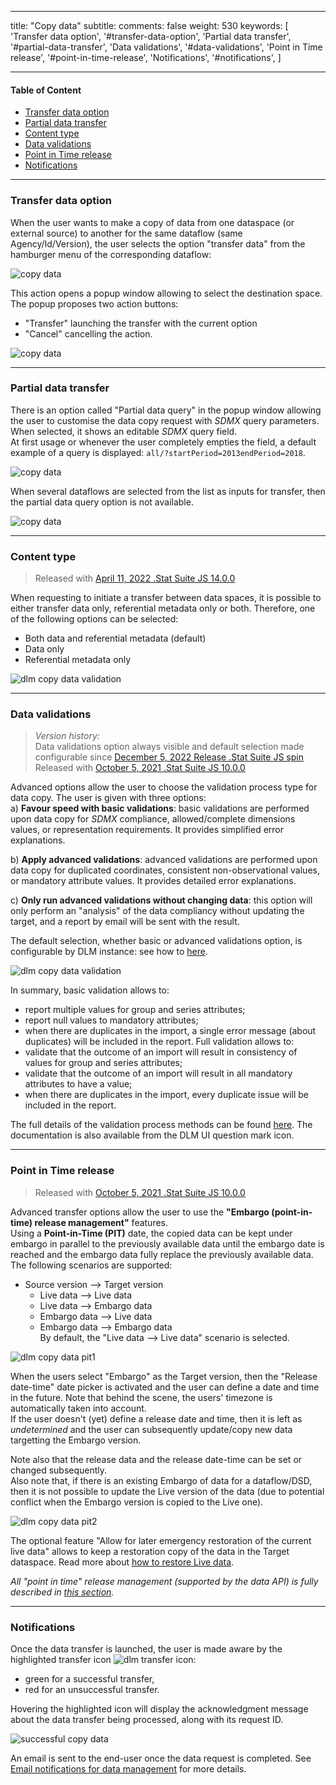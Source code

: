 
---
title: "Copy data"
subtitle: 
comments: false
weight: 530
keywords: [
  'Transfer data option', '#transfer-data-option',
  'Partial data transfer', '#partial-data-transfer',
  'Data validations', '#data-validations',
  'Point in Time release', '#point-in-time-release',
  'Notifications', '#notifications',
]

---

#### Table of Content
- [Transfer data option](#transfer-data-option)
- [Partial data transfer](#partial-data-transfer)
- [Content type](#content-type)
- [Data validations](#data-validations)
- [Point in Time release](#point-in-time-release)
- [Notifications](#notifications)

---

### Transfer data option
When the user wants to make a copy of data from one dataspace (or external source) to another for the same dataflow (same Agency/Id/Version), the user selects the option "transfer data" from the hamburger menu of the corresponding dataflow:  

![copy data](/dotstatsuite-documentation/images/dlm-copy-data-1.png)

This action opens a popup window allowing to select the destination space.  
The popup proposes two action buttons:
* "Transfer" launching the transfer with the current option
* "Cancel" cancelling the action.
  
![copy data](/dotstatsuite-documentation/images/dlm-copy-data-2.png)

---

### Partial data transfer
There is an option called "Partial data query" in the popup window allowing the user to customise the data copy request with *SDMX* query parameters.  
When selected, it shows an editable *SDMX* query field.  
At first usage or whenever the user completely empties the field, a default example of a query is displayed: `all/?startPeriod=2013endPeriod=2018`.

![copy data](/dotstatsuite-documentation/images/dlm-copy-data-3.png)

When several dataflows are selected from the list as inputs for transfer, then the partial data query option is not available.  

![copy data](/dotstatsuite-documentation/images/dlm-copy-data-4.png)  

---

### Content type
> Released with [April 11, 2022 .Stat Suite JS 14.0.0](https://sis-cc.gitlab.io/dotstatsuite-documentation/changelog/#april-11-2022)

When requesting to initiate a transfer between data spaces, it is possible to either transfer data only, referential metadata only or both. Therefore, one of the following options can be selected:  
- Both data and referential metadata (default)
- Data only
- Referential metadata only

![dlm copy data validation ](/dotstatsuite-documentation/images/dlm-copydata-content-type1.png)

---

### Data validations
> *Version history:*  
> Data validations option always visible and default selection made configurable since [December 5, 2022 Release .Stat Suite JS spin](https://sis-cc.gitlab.io/dotstatsuite-documentation/changelog/#december-5-2022)  
> Released with [October 5, 2021 .Stat Suite JS 10.0.0](https://sis-cc.gitlab.io/dotstatsuite-documentation/changelog/#october-5-2021)

Advanced options allow the user to choose the validation process type for data copy. The user is given with three options:  
a) **Favour speed with basic validations**: basic validations are performed upon data copy for *SDMX* compliance, allowed/complete dimensions values, or representation requirements. It provides simplified error explanations.

b) **Apply advanced validations**: advanced validations are performed upon data copy for duplicated coordinates, consistent non-observational values, or mandatory attribute values. It provides detailed error explanations.

c) **Only run advanced validations without changing data**: this option will only perform an "analysis" of the data compliancy without updating the target, and a report by email will be sent with the result.

The default selection, whether basic or advanced validations option, is configurable by DLM instance: see how to [here](https://sis-cc.gitlab.io/dotstatsuite-documentation/configurations/dlm-configuration/#default-data-validations-option).

![dlm copy data validation ](/dotstatsuite-documentation/images/dlm-copydata-validation1.png)

In summary, basic validation allows to:
- report multiple values for group and series attributes;
- report null values to mandatory attributes;
- when there are duplicates in the import, a single error message (about duplicates) will be included in the report.
Full validation allows to:
- validate that the outcome of an import will result in consistency of values for group and series attributes;
- validate that the outcome of an import will result in all mandatory attributes to have a value;
- when there are duplicates in the import, every duplicate issue will be included in the report.

The full details of the validation process methods can be found [here](https://sis-cc.gitlab.io/dotstatsuite-documentation/using-api/api-main-features/#data-validation-process). The documentation is also available from the DLM UI question mark icon.

---

### Point in Time release
> Released with [October 5, 2021 .Stat Suite JS 10.0.0](https://sis-cc.gitlab.io/dotstatsuite-documentation/changelog/#october-5-2021)

Advanced transfer options allow the user to use the **"Embargo (point-in-time) release management"** features.  
Using a **Point-in-Time (PIT)** date, the copied data can be kept under embargo in parallel to the previously available data until the embargo date is reached and the embargo data fully replace the previously available data. The following scenarios are supported:
- Source version –> Target version
  - Live data –> Live data
  - Live data –> Embargo data
  - Embargo data –> Live data
  - Embargo data –> Embargo data  
By default, the "Live data –> Live data" scenario is selected.

![dlm copy data pit1](/dotstatsuite-documentation/images/dlm-copydata-pit1.png)

When the users select "Embargo" as the Target version, then the "Release date-time" date picker is activated and the user can define a date and time in the future. Note that behind the scene, the users' timezone is automatically taken into account.  
If the user doesn't (yet) define a release date and time, then it is left as *undetermined* and the user can subsequently update/copy new data targetting the Embargo version.

Note also that the release data and the release date-time can be set or changed subsequently.  
Also note that, if there is an existing Embargo of data for a dataflow/DSD, then it is not possible to update the Live version of the data (due to potential conflict when the Embargo version is copied to the Live one).

![dlm copy data pit2](/dotstatsuite-documentation/images/dlm-copydata-pit2.png)

The optional feature "Allow for later emergency restoration of the current live data" allows to keep a restoration copy of the data in the Target dataspace. Read more about [how to restore Live data](https://sis-cc.gitlab.io/dotstatsuite-documentation/using-api/embargo-management/#rollback-and-restoration).

*All "point in time" release management (supported by the data API) is fully described in [this section](https://sis-cc.gitlab.io/dotstatsuite-documentation/using-api/embargo-management).*

---

### Notifications
Once the data transfer is launched, the user is made aware by the highlighted transfer icon ![dlm transfer icon](/dotstatsuite-documentation/images/dlm-copy-data-structures-icon.png):
* green for a successful transfer,   
* red for an unsuccessful transfer.

Hovering the highlighted icon will display the acknowledgment message about the data transfer being processed, along with its request ID.

![successful copy data ](/dotstatsuite-documentation/images/dlm-copy-data-5.png)  
  
An email is sent to the end-user once the data request is completed. See [Email notifications for data management](https://sis-cc.gitlab.io/dotstatsuite-documentation/using-api/message-through-mail/) for more details.
